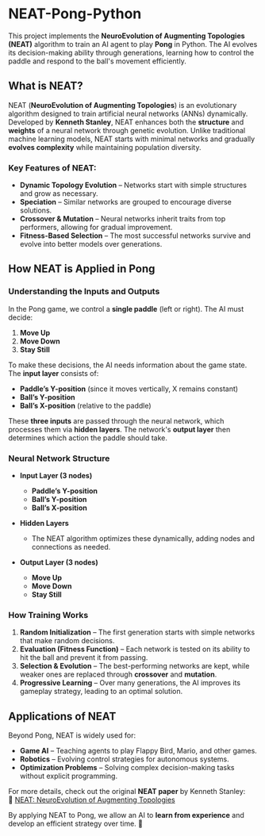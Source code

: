 # NEAT-Pong-Python  

This project implements the **NeuroEvolution of Augmenting Topologies (NEAT)** algorithm to train an AI agent to play **Pong** in Python. The AI evolves its decision-making ability through generations, learning how to control the paddle and respond to the ball's movement efficiently.

## What is NEAT?  
NEAT (**NeuroEvolution of Augmenting Topologies**) is an evolutionary algorithm designed to train artificial neural networks (ANNs) dynamically. Developed by **Kenneth Stanley**, NEAT enhances both the **structure** and **weights** of a neural network through genetic evolution. Unlike traditional machine learning models, NEAT starts with minimal networks and gradually **evolves complexity** while maintaining population diversity.  

### Key Features of NEAT:  
- **Dynamic Topology Evolution** – Networks start with simple structures and grow as necessary.  
- **Speciation** – Similar networks are grouped to encourage diverse solutions.  
- **Crossover & Mutation** – Neural networks inherit traits from top performers, allowing for gradual improvement.  
- **Fitness-Based Selection** – The most successful networks survive and evolve into better models over generations.  

## How NEAT is Applied in Pong  

### **Understanding the Inputs and Outputs**  
In the Pong game, we control a **single paddle** (left or right). The AI must decide:  
1. **Move Up**  
2. **Move Down**  
3. **Stay Still**  

To make these decisions, the AI needs information about the game state. The **input layer** consists of:  
- **Paddle’s Y-position** (since it moves vertically, X remains constant)  
- **Ball’s Y-position**  
- **Ball’s X-position** (relative to the paddle)  

These **three inputs** are passed through the neural network, which processes them via **hidden layers**. The network's **output layer** then determines which action the paddle should take.

### **Neural Network Structure**  
- **Input Layer (3 nodes)**  
  - **Paddle’s Y-position**  
  - **Ball’s Y-position**  
  - **Ball’s X-position**  

- **Hidden Layers**  
  - The NEAT algorithm optimizes these dynamically, adding nodes and connections as needed.

- **Output Layer (3 nodes)**  
  - **Move Up**  
  - **Move Down**  
  - **Stay Still**  

### **How Training Works**  
1. **Random Initialization** – The first generation starts with simple networks that make random decisions.  
2. **Evaluation (Fitness Function)** – Each network is tested on its ability to hit the ball and prevent it from passing.  
3. **Selection & Evolution** – The best-performing networks are kept, while weaker ones are replaced through **crossover** and **mutation**.  
4. **Progressive Learning** – Over many generations, the AI improves its gameplay strategy, leading to an optimal solution.  

## Applications of NEAT  
Beyond Pong, NEAT is widely used for:  
- **Game AI** – Teaching agents to play Flappy Bird, Mario, and other games.  
- **Robotics** – Evolving control strategies for autonomous systems.  
- **Optimization Problems** – Solving complex decision-making tasks without explicit programming.  

For more details, check out the original **NEAT paper** by Kenneth Stanley:  
📄 [NEAT: NeuroEvolution of Augmenting Topologies](http://nn.cs.utexas.edu/downloads/papers/stanley.ec02.pdf)  

By applying NEAT to Pong, we allow an AI to **learn from experience** and develop an efficient strategy over time. 🚀
